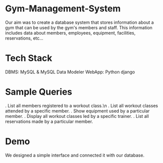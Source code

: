 # Gym-Management-System
Our aim was to create a database system that stores information about a gym that can be used by the gym's members and staff. This information includes data about members, employees, equipment, facilities, reservations, etc...

# Tech Stack
DBMS: MySQL & MySQL Data Modeler
WebApp: Python django

# Sample Queries
. List all members registered to a workout class.\n
. List all workout classes attended by a specific member.
. Show equipment used by a particular member.
. Display all workout classes led by a specific trainer.
. List all reservations made by a particular member.

# Demo
We designed a simple interface and connected it with our database.
